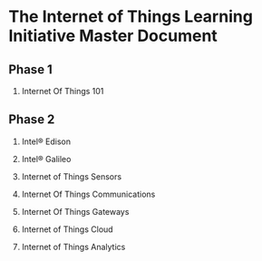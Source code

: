 The Internet of Things Learning Initiative Master Document
==

## Phase 1
1. Internet Of Things 101

## Phase 2
1. Intel® Edison
2. Intel® Galileo

1. Internet of Things Sensors
2. Internet Of Things Communications
3. Internet Of Things Gateways
4. Internet of Things Cloud
5. Internet of Things Analytics
